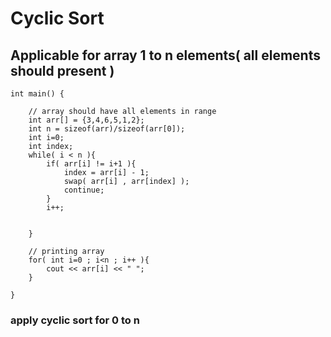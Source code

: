# Cyclic Sort


## Applicable for array 1 to n elements( all elements should present )
```
int main() {
    
    // array should have all elements in range
    int arr[] = {3,4,6,5,1,2};
    int n = sizeof(arr)/sizeof(arr[0]);
    int i=0;
    int index;
    while( i < n ){
        if( arr[i] != i+1 ){
            index = arr[i] - 1;
            swap( arr[i] , arr[index] );
            continue;
        }
        i++;


    }
    
    // printing array
    for( int i=0 ; i<n ; i++ ){
        cout << arr[i] << " ";
    }
    
}
```
### apply cyclic sort for 0 to n 









